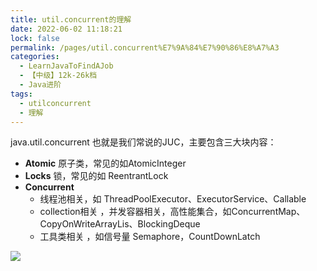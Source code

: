 ```yaml
---
title: util.concurrent的理解
date: 2022-06-02 11:18:21
lock: false
permalink: /pages/util.concurrent%E7%9A%84%E7%90%86%E8%A7%A3
categories: 
  - LearnJavaToFindAJob
  - 【中级】12k-26k档
  - Java进阶
tags: 
  - utilconcurrent
  - 理解
---
```

java.util.concurrent  也就是我们常说的JUC，主要包含三大块内容：

- **Atomic** 原子类，常见的如AtomicInteger
- **Locks** 锁，常见的如 ReentrantLock
- **Concurrent**  
  - 线程池相关，如 ThreadPoolExecutor、ExecutorService、Callable
  - collection相关 ，并发容器相关，高性能集合，如ConcurrentMap、CopyOnWriteArrayLis、BlockingDeque
  - 工具类相关 ，如信号量 Semaphore，CountDownLatch

![](https://cdn.jsdelivr.net/gh/DogerRain/image@main/img-20210401/image-20210625104229408.png)